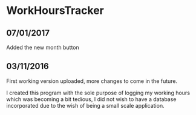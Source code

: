 # WorkHoursTracker

07/01/2017
----------

Added the new month button

03/11/2016
----------

First working version uploaded, more changes to come in the future.

I created this program with the sole purpose of logging my working hours which was becoming a bit tedious, I did not wish to have a database incorporated due to the wish of being a small scale application.

